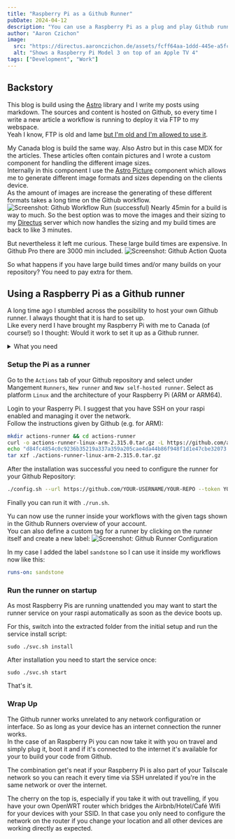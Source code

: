 ```yaml
---
title: "Raspberry Pi as a Github Runner"
pubDate: 2024-04-12
description: "You can use a Raspberry Pi as a plug and play Github runner easily"
author: "Aaron Czichon"
image:
  src: "https://directus.aaronczichon.de/assets/fcff64aa-1ddd-445e-a5fc-531a5dde6b12.jpg?quality=70&width=2000"
  alt: "Shows a Raspberry Pi Model 3 on top of an Apple TV 4"
tags: ["Development", "Work"]
---
```


## Backstory

This blog is build using the [Astro](https://astro.build) library and I write my posts using markdown. The sources and content is hosted on Github, so every time I write a new article a workflow is running to deploy it via FTP to my webspace.  
Yeah I know, FTP is old and lame [but I'm old and I'm allowed to use it](https://aaronczichon.de/blog/personal-i-feel-old-now/).

My Canada blog is build the same way. Also Astro but in this case MDX for the articles. These articles often contain pictures and I wrote a custom component for handling the different image sizes.  
Internally in this component I use the [Astro Picture](https://docs.astro.build/en/guides/images/#picture-) component which allows me to generate different image formats and sizes depending on the clients device.  
As the amount of images are increase the generating of these different formats takes a long time on the Github workflow.
![Screenshot: Github Workflow Run (successful)](https://directus.aaronczichon.de/assets/c4184f5b-f28e-4dd9-a495-520884e7f79d?download)
Nearly 45min for a build is way to much. So the best option was to move the images and their sizing to my [Directus](https://docs.directus.io/) server which now handles the sizing and my build times are back to like 3 minutes.

But nevertheless it left me curious. These large build times are expensive. In Github Pro there are 3000 min included.
![Screenshot: Github Action Quota](https://directus.aaronczichon.de/assets/25126233-41c8-4ba1-8dc1-3158cca3912a.png)

So what happens if you have large build times and/or many builds on your repository? You need to pay extra for them.

## Using a Raspberry Pi as a Github runner

A long time ago I stumbled across the possibility to host your own Github runner. I always thought that it is hard to set up.  
Like every nerd I have brought my Raspberry Pi with me to Canada (of course!) so I thought: Would it work to set it up as a Github runner.

<details>
<summary>What you need</summary>

- A Raspberry Pi (obviously)
- A Github Account
- A Github Repository
- At least Debian Bullseye installed

You don't need one of the latest Raspberry Pis. I used a Raspberry Pi 3 and it worked fine.  
Important part is, that you have installed at least Debian Bullseye otherwise, if you want to use the runner for Node projects, this will throw an error.

</details>

### Setup the Pi as a runner

Go to the `Actions` tab of your Github repository and select under Mangement `Runners`, `New runner` and `New self-hosted runner`. Select as platform `Linux` and the architecture of your Raspberry Pi (ARM or ARM64).

Login to your Rasperry Pi. I suggest that you have SSH on your raspi enabled and managing it over the network.  
Follow the instructions given by Github (e.g. for ARM):

```bash
mkdir actions-runner && cd actions-runner
curl -o actions-runner-linux-arm-2.315.0.tar.gz -L https://github.com/actions/runner/releases/download/v2.315.0/actions-runner-linux-arm-2.315.0.tar.gz
echo "d84fc4854c0c9236b35219a337a359a205cae4da44b86f948f1d1e47cbe32073  actions-runner-linux-arm-2.315.0.tar.gz" | shasum -a 256 -c
tar xzf ./actions-runner-linux-arm-2.315.0.tar.gz
```

After the installation was successful you need to configure the runner for your Github Repository:

```bash
./config.sh --url https://github.com/YOUR-USERNAME/YOUR-REPO --token YOUR-TOKEN
```

Finally you can run it with `./run.sh`.

Yu can now use the runner inside your workflows with the given tags shown in the Github Runners overview of your account.  
You can also define a custom tag for a runner by clicking on the runner itself and create a new label:
![Screenshot: Github Runner Configuration](https://directus.aaronczichon.de/assets/fdedfb88-60a5-45ae-a962-04c6ed1731fe.png)

In my case I added the label `sandstone` so I can use it inside my workflows now like this:

```yaml
runs-on: sandstone
```

### Run the runner on startup

As most Raspberry Pis are running unattended you may want to start the runner service on your raspi automatically as soon as the device boots up.

For this, switch into the extracted folder from the initial setup and run the service install script:

```shell
sudo ./svc.sh install
```

After installation you need to start the service once:

```shell
sudo ./svc.sh start
```

That's it.

### Wrap Up

The Github runner works unrelated to any network configuration or interface. So as long as your device has an internet connection the runner works.  
In the case of an Raspberry Pi you can now take it with you on travel and simply plug it, boot it and if it's connected to the internet it's available for your to build your code from Github.

The combination get's neat if your Raspberry Pi is also part of your Tailscale network so you can reach it every time via SSH unrelated if you're in the same network or over the internet.

The cherry on the top is, especially if you take it with out travelling, if you have your own OpenWRT router which bridges the Airbnb/Hotel/Café Wifi for your devices with your SSID. In that case you only need to configure the network on the router if you change your location and all other devices are working directly as expected.
